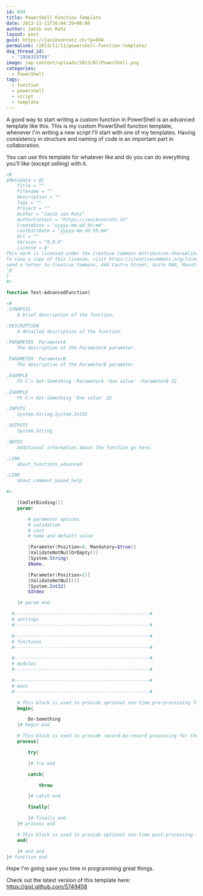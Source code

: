 ```yaml
---
id: 694
title: PowerShell Function Template
date: 2013-11-11T16:04:39+00:00
author: Janik von Rotz
layout: post
guid: https://janikvonrotz.ch/?p=694
permalink: /2013/11/11/powershell-function-template/
dsq_thread_id:
  - "1956333799"
image: /wp-content/uploads/2013/07/PowerShell.png
categories:
  - PowerShell
tags:
  - function
  - powershell
  - script
  - template
---
```

A good way to start writing a custom function in PowerShell is an advanced template like this.
This is my custom PowerShell function template, whenever I'm writing a new script I'll start with one of my templates. Having consistency in structure and naming of code is an important part in collaboration.
<!--more-->
You can use this template for whatever like and do you can do everything you'll like (except selling) with it.

```powershell
<#
$Metadata = @{
	Title = ""
	Filename = ""
	Description = ""
	Tags = ""
	Project = ""
	Author = "Janik von Rotz"
	AuthorContact = "https://janikvonrotz.ch"
	CreateDate = "yyyyy-mm-dd hh:mm"
	LastEditDate = "yyyyy-mm-dd hh:mm"
	Url = ""
	Version = "0.0.0"
	License = @'
This work is licensed under the Creative Commons Attribution-ShareAlike 3.0 Switzerland License.
To view a copy of this license, visit https://creativecommons.org/licenses/by-sa/3.0/ch/ or
send a letter to Creative Commons, 444 Castro Street, Suite 900, Mountain View, California, 94041, USA.
'@
}
#>

function Test-AdvancedFunction{

<#
.SYNOPSIS
    A brief description of the function.

.DESCRIPTION
	A detailed description of the function.

.PARAMETER  ParameterA
	The description of the ParameterA parameter.

.PARAMETER  ParameterB
	The description of the ParameterB parameter.

.EXAMPLE
	PS C:> Get-Something -ParameterA 'One value' -ParameterB 32

.EXAMPLE
	PS C:> Get-Something 'One value' 32

.INPUTS
	System.String,System.Int32

.OUTPUTS
	System.String

.NOTES
	Additional information about the function go here.

.LINK
	about_functions_advanced

.LINK
	about_comment_based_help

#>

	[CmdletBinding()]
	param(

        # parameter options
        # validation
        # cast
        # name and default value

		[Parameter(Position=0, Mandatory=$true)]
		[ValidateNotNullOrEmpty()]
		[System.String]
		$Name,

		[Parameter(Position=1)]
		[ValidateNotNull()]
		[System.Int32]
		$Index

	)# param end

  #--------------------------------------------------#
  # settings
  #--------------------------------------------------#

  #--------------------------------------------------#
  # functions
  #--------------------------------------------------#

  #--------------------------------------------------#
  # modules
  #--------------------------------------------------#

  #--------------------------------------------------#
  # main
  #--------------------------------------------------#

    # This block is used to provide optional one-time pre-processing for the function.
    begin{

        Do-Something
    }# begin end

    # This block is used to provide record-by-record processing for the function.
    process{

    	try{

    	}# try end

    	catch{

    		throw

        }# catch end

        finally{

        }# finally end
    }# process end

    # This block is used to provide optional one-time post-processing for the function.
    end{

    }# end end
}# function end

```

Hope I'm going save you time in programming great things.

Check out the latest version of this template here: <a href="https://gist.github.com/5749458">https://gist.github.com/5749458</a>